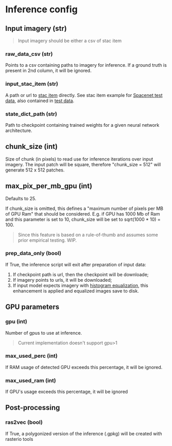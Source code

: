 # Inference config

## Input imagery (str)

> Input imagery should be either a csv of stac item

### raw_data_csv (str)

Points to a csv containing paths to imagery for inference. If a ground truth is present in 2nd column, it will be 
ignored.

### input_stac_item (str)

A path or url to [stac item](../../dataset/README.md#use-case-5-single-band-raster-files-identified-as-assets-in-a-stac-item) 
directly. See stac item example for [Spacenet test data](https://datacube-stage.services.geo.ca/api/collections/spacenet-samples/items/SpaceNet_AOI_2_Las_Vegas-056155973080_01_P001-WV03), 
also contained in [test data](../../tests/data/spacenet.zip).

### state_dict_path (str)

Path to checkpoint containing trained weights for a given neural network architecture.

## chunk_size (int)

Size of chunk (in pixels) to read use for inference iterations over input imagery. The input patch will be square, 
therefore "chunk_size = 512" will generate 512 x 512 patches.

## max_pix_per_mb_gpu (int)

Defaults to 25. 

If chunk_size is omitted, this defines a "maximum number of pixels per MB of GPU Ram" that should be considered. 
E.g. if GPU has 1000 Mb of Ram and this parameter is set to 10, chunk_size will be set to sqrt(1000 * 10) = 100.

> Since this feature is based on a rule-of-thumb and assumes some prior empirical testing. WIP. 
  
### prep_data_only (bool)

If True, the inference script will exit after preparation of input data:
1. If checkpoint path is url, then the checkpoint will be downloade;
2. If imagery points to urls, it will be downloaded;
3. If input model expects imagery with [histogram equalization](../tiling/README.md#clahe-clip-limit-int), this 
enhancement is applied and equalized images save to disk.

## GPU parameters

### gpu (int)

Number of gpus to use at inference.
> Current implementation doesn't support gpu>1

### max_used_perc (int)

If RAM usage of detected GPU exceeds this percentage, it will be ignored.

### max_used_ram (int)

If GPU's usage exceeds this percentage, it will be ignored

## Post-processing

### ras2vec (bool)

If True, a polygonized version of the inference (.gpkg) will be created with rasterio tools
